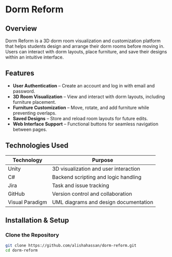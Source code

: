 # Dorm Reform

## Overview
Dorm Reform is a 3D dorm room visualization and customization platform that helps students design and arrange their dorm rooms before moving in. Users can interact with dorm layouts, place furniture, and save their designs within an intuitive interface.

## Features
- **User Authentication** – Create an account and log in with email and password.  
- **3D Room Visualization** – View and interact with dorm layouts, including furniture placement.  
- **Furniture Customization** – Move, rotate, and add furniture while preventing overlaps.  
- **Saved Designs** – Store and reload room layouts for future edits.  
- **Web Interface Support** – Functional buttons for seamless navigation between pages.  

## Technologies Used
| Technology | Purpose |  
|------------|---------|  
| Unity | 3D visualization and user interaction |  
| C# | Backend scripting and logic handling |  
| Jira | Task and issue tracking |  
| GitHub | Version control and collaboration |  
| Visual Paradigm | UML diagrams and design documentation |  

## Installation & Setup  

### Clone the Repository  
```bash
git clone https://github.com/alishahassan/dorm-reform.git
cd dorm-reform
